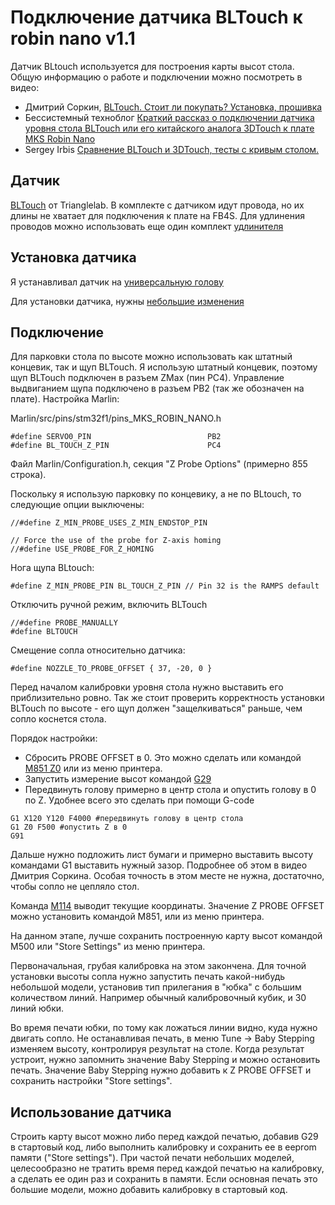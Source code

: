 # Подключение датчика BLTouch к robin nano v1.1

Датчик BLtouch используется для построения карты высот стола. Общую информацию о работе и подключении можно посмотреть в видео:

* Дмитрий Соркин, [BLTouch. Стоит ли покупать? Установка, прошивка](https://www.youtube.com/watch?v=oJgKQKbN8nE)
* Бессистемный техноблог [Краткий рассказ о подключении датчика уровня стола BLTouch или его китайского аналога 3DTouch к плате MKS Robin Nano](https://www.youtube.com/watch?v=39TEYQN8iQ4)
* Sergey Irbis [Сравнение BLTouch и 3DTouch, тесты с кривым столом.](https://www.youtube.com/watch?v=x8OQZP-a3kc)

## Датчик

[BLTouch](https://aliexpress.ru/item/32832887426.html) от Trianglelab. В комплекте с датчиком идут провода, но их длины не хватает для подключения к плате на FB4S. Для удлинения проводов можно использовать еще один комплект [удлинителя](https://aliexpress.ru/item/32842916585.html)

## Установка датчика

Я устанавливал датчик на [универсальную голову](https://www.thingiverse.com/thing:4394165)

Для установки датчика, нужны [небольшие изменения](https://www.thingiverse.com/thing:4568900)

## Подключение

Для парковки стола по высоте можно использовать как штатный концевик, так и щуп BLTouch. Я использую штатный концевик, поэтому щуп BLTouch подключен в разъем ZMax (пин PC4). Управление выдвиганием щупа подключено в разъем PB2 (так же обозначен на плате). Настройка Marlin:

Marlin/src/pins/stm32f1/pins_MKS_ROBIN_NANO.h

```
#define SERVO0_PIN                          PB2
#define BL_TOUCH_Z_PIN                      PC4
```

Файл Marlin/Configuration.h, секция "Z Probe Options" (примерно 855 строка). 

Поскольку я использую парковку по концевику, а не по BLtouch, то следующие опции выключены:

```
//#define Z_MIN_PROBE_USES_Z_MIN_ENDSTOP_PIN

// Force the use of the probe for Z-axis homing
//#define USE_PROBE_FOR_Z_HOMING
```

Нога щупа BLtouch:
```
#define Z_MIN_PROBE_PIN BL_TOUCH_Z_PIN // Pin 32 is the RAMPS default
```

Отключить ручной режим, включить BLTouch

```
//#define PROBE_MANUALLY
#define BLTOUCH
```

Смещение сопла относительно датчика:
```
#define NOZZLE_TO_PROBE_OFFSET { 37, -20, 0 }
```

Перед началом калибровки уровня стола нужно выставить его приблизительно ровно. Так же стоит проверить корректность установки BLTouch по высоте - его щуп должен "защелкиваться" раньше, чем сопло коснется стола. 

Порядок настройки:

* Сбросить PROBE OFFSET в 0. Это можно сделать или командой [M851 Z0](https://marlinfw.org/docs/gcode/M851.html) или из меню принтера.
* Запустить измерение высот командой [G29](https://marlinfw.org/docs/gcode/G029.html)
* Передвинуть голову примерно в центр стола и опустить голову в 0 по Z. Удобнее всего это сделать при помощи G-code

```
G1 X120 Y120 F4000 #передвинуть голову в центр стола
G1 Z0 F500 #опустить Z в 0
G91
```

Дальше нужно подложить лист бумаги и примерно выставить высоту командами G1 выставить нужный зазор. Подробнее об этом в видео Дмитрия Соркина. Особая точность в этом месте не нужна, достаточно, чтобы сопло не цепляло стол.

Команда [M114](https://marlinfw.org/docs/gcode/M114.html) выводит текущие координаты. Значение Z PROBE OFFSET можно установить командой M851, или из меню принтера.

На данном этапе, лучше сохранить построенную карту высот командой M500 или "Store Settings" из меню принтера.

Первоначальная, грубая калибровка на этом закончена. Для точной установки высоты сопла нужно запустить печать какой-нибудь небольшой модели, установив тип прилегания в "юбка" с большим количеством линий. Например обычный калибровочный кубик, и 30 линий юбки.

Во время печати юбки, по тому как ложаться линии видно, куда нужно двигать сопло. Не останавливая печать, в меню Tune -> Baby Stepping изменяем высоту, контролируя результат на столе. Когда результат устроит, нужно запомнить значение Baby Stepping и можно остановить печать. Значение Baby Stepping нужно добавить к Z PROBE OFFSET и сохранить настройки "Store settings".

## Использование датчика

Строить карту высот можно либо перед каждой печатью, добавив G29 в стартовый код, либо выполнить калибровку и сохранить ее в eeprom памяти ("Store settings"). При частой печати небольших моделей, целесообразно не тратить время перед каждой печатью на калибровку, а сделать ее один раз и сохранить в памяти. Если основная печать это большие модели, можно добавить калибровку в стартовый код.
